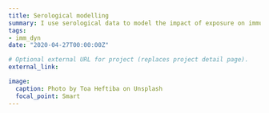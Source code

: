 ```yaml
---
title: Serological modelling
summary: I use serological data to model the impact of exposure on immune responses
tags:
- imm_dyn
date: "2020-04-27T00:00:00Z"

# Optional external URL for project (replaces project detail page).
external_link: 

image:
  caption: Photo by Toa Heftiba on Unsplash
  focal_point: Smart
---
```

